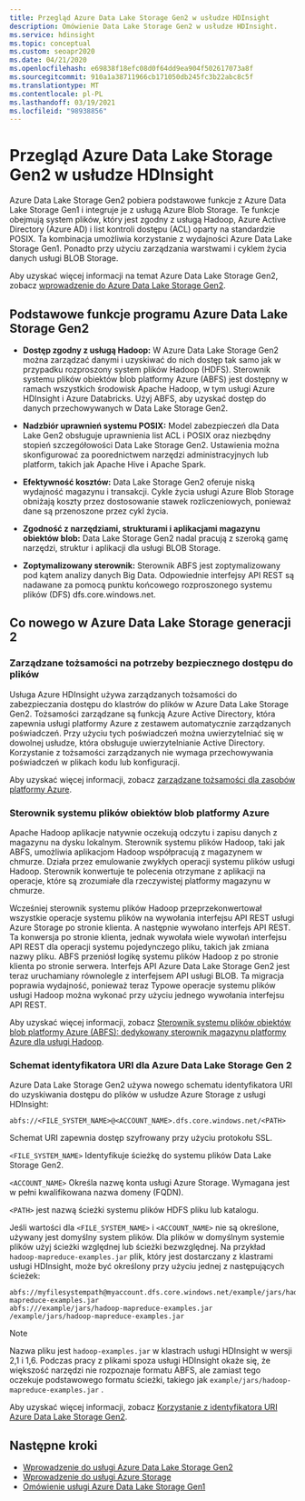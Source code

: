 ```yaml
---
title: Przegląd Azure Data Lake Storage Gen2 w usłudze HDInsight
description: Omówienie Data Lake Storage Gen2 w usłudze HDInsight.
ms.service: hdinsight
ms.topic: conceptual
ms.custom: seoapr2020
ms.date: 04/21/2020
ms.openlocfilehash: e69838f18efc08d0f64dd9ea904f502617073a8f
ms.sourcegitcommit: 910a1a38711966cb171050db245fc3b22abc8c5f
ms.translationtype: MT
ms.contentlocale: pl-PL
ms.lasthandoff: 03/19/2021
ms.locfileid: "98938856"
---
```

# <a name="azure-data-lake-storage-gen2-overview-in-hdinsight"></a>Przegląd Azure Data Lake Storage Gen2 w usłudze HDInsight

Azure Data Lake Storage Gen2 pobiera podstawowe funkcje z Azure Data Lake Storage Gen1 i integruje je z usługą Azure Blob Storage. Te funkcje obejmują system plików, który jest zgodny z usługą Hadoop, Azure Active Directory (Azure AD) i list kontroli dostępu (ACL) oparty na standardzie POSIX. Ta kombinacja umożliwia korzystanie z wydajności Azure Data Lake Storage Gen1. Ponadto przy użyciu zarządzania warstwami i cyklem życia danych usługi BLOB Storage.

Aby uzyskać więcej informacji na temat Azure Data Lake Storage Gen2, zobacz [wprowadzenie do Azure Data Lake Storage Gen2](../storage/blobs/data-lake-storage-introduction.md).

## <a name="core-functionality-of-azure-data-lake-storage-gen2"></a>Podstawowe funkcje programu Azure Data Lake Storage Gen2

* **Dostęp zgodny z usługą Hadoop:** W Azure Data Lake Storage Gen2 można zarządzać danymi i uzyskiwać do nich dostęp tak samo jak w przypadku rozproszony system plików Hadoop (HDFS). Sterownik systemu plików obiektów blob platformy Azure (ABFS) jest dostępny w ramach wszystkich środowisk Apache Hadoop, w tym usługi Azure HDInsight i Azure Databricks. Użyj ABFS, aby uzyskać dostęp do danych przechowywanych w Data Lake Storage Gen2.

* **Nadzbiór uprawnień systemu POSIX:** Model zabezpieczeń dla Data Lake Gen2 obsługuje uprawnienia list ACL i POSIX oraz niezbędny stopień szczegółowości Data Lake Storage Gen2. Ustawienia można skonfigurować za poorednictwem narzędzi administracyjnych lub platform, takich jak Apache Hive i Apache Spark.

* **Efektywność kosztów:** Data Lake Storage Gen2 oferuje niską wydajność magazynu i transakcji. Cykle życia usługi Azure Blob Storage obniżają koszty przez dostosowanie stawek rozliczeniowych, ponieważ dane są przenoszone przez cykl życia.

* **Zgodność z narzędziami, strukturami i aplikacjami magazynu obiektów blob:** Data Lake Storage Gen2 nadal pracują z szeroką gamę narzędzi, struktur i aplikacji dla usługi BLOB Storage.

* **Zoptymalizowany sterownik:** Sterownik ABFS jest zoptymalizowany pod kątem analizy danych Big Data. Odpowiednie interfejsy API REST są nadawane za pomocą punktu końcowego rozproszonego systemu plików (DFS) dfs.core.windows.net.

## <a name="whats-new-for-azure-data-lake-storage-gen-2"></a>Co nowego w Azure Data Lake Storage generacji 2

### <a name="managed-identities-for-secure-file-access"></a>Zarządzane tożsamości na potrzeby bezpiecznego dostępu do plików

Usługa Azure HDInsight używa zarządzanych tożsamości do zabezpieczania dostępu do klastrów do plików w Azure Data Lake Storage Gen2. Tożsamości zarządzane są funkcją Azure Active Directory, która zapewnia usługi platformy Azure z zestawem automatycznie zarządzanych poświadczeń. Przy użyciu tych poświadczeń można uwierzytelniać się w dowolnej usłudze, która obsługuje uwierzytelnianie Active Directory. Korzystanie z tożsamości zarządzanych nie wymaga przechowywania poświadczeń w plikach kodu lub konfiguracji.

Aby uzyskać więcej informacji, zobacz [zarządzane tożsamości dla zasobów platformy Azure](../active-directory/managed-identities-azure-resources/overview.md).

### <a name="azure-blob-file-system-driver"></a>Sterownik systemu plików obiektów blob platformy Azure

Apache Hadoop aplikacje natywnie oczekują odczytu i zapisu danych z magazynu na dysku lokalnym. Sterownik systemu plików Hadoop, taki jak ABFS, umożliwia aplikacjom Hadoop współpracują z magazynem w chmurze. Działa przez emulowanie zwykłych operacji systemu plików usługi Hadoop. Sterownik konwertuje te polecenia otrzymane z aplikacji na operacje, które są zrozumiałe dla rzeczywistej platformy magazynu w chmurze.

Wcześniej sterownik systemu plików Hadoop przeprzekonwertował wszystkie operacje systemu plików na wywołania interfejsu API REST usługi Azure Storage po stronie klienta. A następnie wywołano interfejs API REST. Ta konwersja po stronie klienta, jednak wywołała wiele wywołań interfejsu API REST dla operacji systemu pojedynczego pliku, takich jak zmiana nazwy pliku. ABFS przeniósł logikę systemu plików Hadoop z po stronie klienta po stronie serwera. Interfejs API Azure Data Lake Storage Gen2 jest teraz uruchamiany równolegle z interfejsem API usługi BLOB. Ta migracja poprawia wydajność, ponieważ teraz Typowe operacje systemu plików usługi Hadoop można wykonać przy użyciu jednego wywołania interfejsu API REST.

Aby uzyskać więcej informacji, zobacz [Sterownik systemu plików obiektów blob platformy Azure (ABFS): dedykowany sterownik magazynu platformy Azure dla usługi Hadoop](../storage/blobs/data-lake-storage-abfs-driver.md).

### <a name="uri-scheme-for-azure-data-lake-storage-gen-2"></a>Schemat identyfikatora URI dla Azure Data Lake Storage Gen 2

Azure Data Lake Storage Gen2 używa nowego schematu identyfikatora URI do uzyskiwania dostępu do plików w usłudze Azure Storage z usługi HDInsight:

`abfs://<FILE_SYSTEM_NAME>@<ACCOUNT_NAME>.dfs.core.windows.net/<PATH>`

Schemat URI zapewnia dostęp szyfrowany przy użyciu protokołu SSL.

`<FILE_SYSTEM_NAME>` Identyfikuje ścieżkę do systemu plików Data Lake Storage Gen2.

`<ACCOUNT_NAME>` Określa nazwę konta usługi Azure Storage. Wymagana jest w pełni kwalifikowana nazwa domeny (FQDN).

`<PATH>` jest nazwą ścieżki systemu plików HDFS pliku lub katalogu.

Jeśli wartości dla `<FILE_SYSTEM_NAME>` i `<ACCOUNT_NAME>` nie są określone, używany jest domyślny system plików. Dla plików w domyślnym systemie plików użyj ścieżki względnej lub ścieżki bezwzględnej. Na przykład `hadoop-mapreduce-examples.jar` plik, który jest dostarczany z klastrami usługi HDInsight, może być określony przy użyciu jednej z następujących ścieżek:

```
abfs://myfilesystempath@myaccount.dfs.core.windows.net/example/jars/hadoop-mapreduce-examples.jar
abfs:///example/jars/hadoop-mapreduce-examples.jar /example/jars/hadoop-mapreduce-examples.jar
```

> [!NOTE]
> Nazwa pliku jest `hadoop-examples.jar` w klastrach usługi HDInsight w wersji 2,1 i 1,6. Podczas pracy z plikami spoza usługi HDInsight okaże się, że większość narzędzi nie rozpoznaje formatu ABFS, ale zamiast tego oczekuje podstawowego formatu ścieżki, takiego jak `example/jars/hadoop-mapreduce-examples.jar` .

Aby uzyskać więcej informacji, zobacz [Korzystanie z identyfikatora URI Azure Data Lake Storage Gen2](../storage/blobs/data-lake-storage-introduction-abfs-uri.md).

## <a name="next-steps"></a>Następne kroki

* [Wprowadzenie do usługi Azure Data Lake Storage Gen2](../storage/blobs/data-lake-storage-introduction.md)
* [Wprowadzenie do usługi Azure Storage](../storage/common/storage-introduction.md)
* [Omówienie usługi Azure Data Lake Storage Gen1](./overview-data-lake-storage-gen1.md)